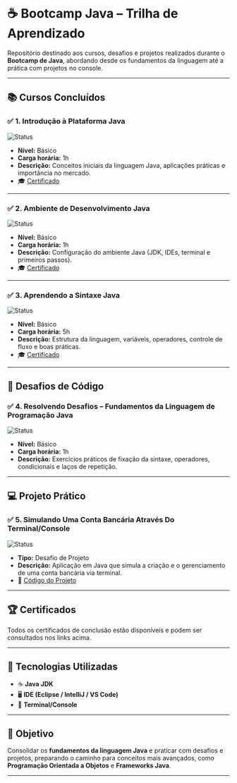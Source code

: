# ☕ Bootcamp Java – Trilha de Aprendizado  

Repositório destinado aos cursos, desafios e projetos realizados durante o **Bootcamp de Java**, abordando desde os fundamentos da linguagem até a prática com projetos no console.  

---

## 📚 Cursos Concluídos  

### ✅ 1. Introdução à Plataforma Java  
![Status](https://img.shields.io/badge/Status-Concluído-brightgreen)  
- **Nível:** Básico  
- **Carga horária:** 1h  
- **Descrição:** Conceitos iniciais da linguagem Java, aplicações práticas e importância no mercado.  
- 🎓 [Certificado](#)  

---

### ✅ 2. Ambiente de Desenvolvimento Java  
![Status](https://img.shields.io/badge/Status-Concluído-brightgreen)  
- **Nível:** Básico  
- **Carga horária:** 1h  
- **Descrição:** Configuração do ambiente Java (JDK, IDEs, terminal e primeiros passos).  
- 🎓 [Certificado](#)  

---

### ✅ 3. Aprendendo a Sintaxe Java  
![Status](https://img.shields.io/badge/Status-Concluído-brightgreen)  
- **Nível:** Básico  
- **Carga horária:** 5h  
- **Descrição:** Estrutura da linguagem, variáveis, operadores, controle de fluxo e boas práticas.  
- 🎓 [Certificado](#)  

---

## 🧩 Desafios de Código  

### ✅ 4. Resolvendo Desafios – Fundamentos da Linguagem de Programação Java  
![Status](https://img.shields.io/badge/Status-Concluído-brightgreen)  
- **Nível:** Básico  
- **Carga horária:** 1h  
- **Descrição:** Exercícios práticos de fixação da sintaxe, operadores, condicionais e laços de repetição.  

---

## 💻 Projeto Prático  

### ✅ 5. Simulando Uma Conta Bancária Através Do Terminal/Console  
![Status](https://img.shields.io/badge/Status-Concluído-brightgreen)  
- **Tipo:** Desafio de Projeto  
- **Descrição:** Aplicação em Java que simula a criação e o gerenciamento de uma conta bancária via terminal.  
- 📂 [Código do Projeto](#)  

---

## 🏆 Certificados  
Todos os certificados de conclusão estão disponíveis e podem ser consultados nos links acima.  

---

## 🚀 Tecnologias Utilizadas  
- ☕ **Java JDK**  
- 🖥️ **IDE (Eclipse / IntelliJ / VS Code)**  
- 📂 **Terminal/Console**  

---

## 🎯 Objetivo  
Consolidar os **fundamentos da linguagem Java** e praticar com desafios e projetos, preparando o caminho para conceitos mais avançados, como **Programação Orientada a Objetos** e **Frameworks Java**.  

---
